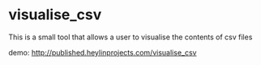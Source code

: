 # visualise_csv
This is a small tool that allows a user to visualise 
the contents of csv files

demo: http://published.heylinprojects.com/visualise_csv
